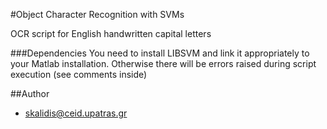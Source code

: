 #Object Character Recognition with SVMs

OCR script for English handwritten capital letters

###Dependencies
You need to install LIBSVM and link it appropriately to your Matlab installation. Otherwise there will be errors raised during script execution (see comments inside)

##Author
* skalidis@ceid.upatras.gr
